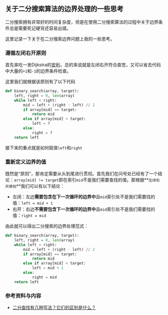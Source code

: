 关于二分搜索算法的边界处理的一些思考
-------------------------------------------------------

二分搜索拥有非常好的时间复杂度，但是在使用二分搜索算法的过程中关于边界条件总是需要死记硬背还容易出错。

这里记录一下关于在二分搜索边界问题上我的一些思考。



### 遵循左闭右开原则

首先来吃一发Dijkstra的[安利][1]，总的来说就是左闭右开符合直觉，又可以省去代码中大量的`+1`和`-1`的边界条件检查。

这里我们就根据该原则有了以下代码

```python
def binary_search(array, target):
    left, right = 0, len(array)
    while left < right:
        mid = left + (right - left) // 2
        if array[mid] == target:
            return mid
        else if array[mid] < target:
            left = ?
        else:
            right = ?
    return left
```

接下来的重点就是如何赋值`left`和`right`



### 重新定义边界的值

既然是“原则”，那肯定需要从头到尾进行贯彻。首先我们在问号处已经有了一个结论：`array[mid] != target`即在索引`mid`不是我们需要查找的值。那根据**`左闭右开原则`**我们可以有以下结论：

* 左闭：左边**需要包含在下一次循环的边界中**且`mid`索引处不是我们需要找的值：`left = mid + 1`
* 右开：右边**不需要包含下一次循环的边界中**且`mid`索引处不是我们需要找的值：`right = mid`

由此就可以得出二分搜索的边界处理范式：

```python
def binary_search(array, target):
    left, right = 0, len(array)
    while left < right:
        mid = left + (right - left) // 2
        if array[mid] == target:
            return mid
        else if array[mid] < target:
            left = mid + 1
        else:
            right = mid
    return left
```



### 参考资料与内容

* [二分查找有几种写法？它们的区别是什么？][2]



[1]: https://www.cs.utexas.edu/users/EWD/transcriptions/EWD08xx/EWD831.html
[2]: https://www.zhihu.com/question/36132386

